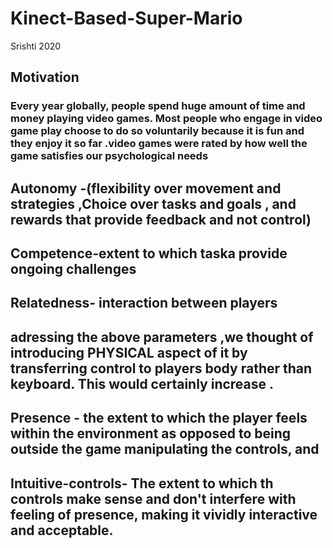 # Kinect-Based-Super-Mario
Srishti 2020
## Motivation
### Every year globally, people spend huge amount of time and money playing video games. Most people who engage in video game play choose to do so voluntarily because it is fun and they enjoy it so far .video games were rated by how well the game satisfies our psychological needs
## Autonomy -(flexibility over movement and strategies ,Choice over tasks and goals , and rewards that provide feedback and not control)
## Competence-extent to which taska provide ongoing challenges
## Relatedness- interaction between players
## adressing the above parameters ,we thought of introducing PHYSICAL aspect of it by transferring control to players body rather than keyboard. This would certainly increase .
## Presence - the extent to which the player feels within the environment as opposed to being outside the game manipulating the controls, and
## Intuitive-controls- The extent to which th controls make sense and don't interfere with feeling of presence, making it vividly interactive and acceptable.

